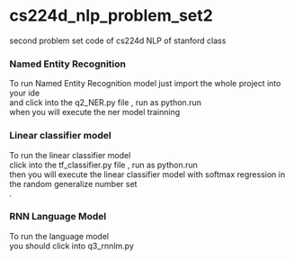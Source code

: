 # cs224d_nlp_problem_set2
second problem set code of cs224d NLP of stanford class<br>

### Named Entity Recognition<br>
To run Named Entity Recognition model just import the whole project into your ide<br>
and click into the q2_NER.py file , run as python.run<br>
when you will execute the ner model trainning<br>


### Linear classifier model <br>
To run the linear classifier model <br>
click into the tf_classifier.py file , run as python.run<br>
then you will execute the linear classifier model with softmax regression in the random generalize number set<br>
.
### RNN Language Model <br>
To run the language model <br>
you should click into q3_rnnlm.py <br>
